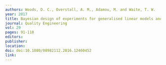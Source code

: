 ```yaml
---
authors: Woods, D. C., Overstall, A. M., Adamou, M. and Waite, T. W. 
year: 2017 
title: Bayesian design of experiments for generalised linear models and dimensional analysis with industrial and scientific application (with discussion) 
journal: Quality Engineering 
vol: 29 
pages: 91-118 
editors: 
publisher: 
location: 
doi: doi:10.1080/08982112.2016.12460452 
link: 
---
```

 
